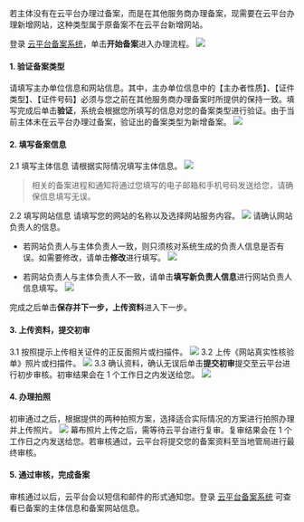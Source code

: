 
若主体没有在云平台办理过备案，而是在其他服务商办理备案，现需要在云平台办理新增网站，这种类型属于原备案不在云平台新增网站。

登录 [云平台备案系统](/product/ba)，单击**开始备案**进入办理流程。
![](http://imgcache.tcecqpoc.fsphere.cn/image/mc.qcloudimg.com/static/img/36b7ba7741e0448a1479bb103240b1bd/1.png)

#### 1. 验证备案类型

请填写主办单位信息和网站信息。其中，主办单位信息中的【主办者性质】、【证件类型】、【证件号码】必须与您之前在其他服务商办理备案时所提供的保持一致。填写完成后单击**验证**，系统会根据您所填写的信息对您的备案类型进行验证。由于当前主体未在云平台办理过备案，验证出的备案类型为新增备案。
![](http://imgcache.tcecqpoc.fsphere.cn/image/mc.qcloudimg.com/static/img/29bc7ddda92d88fd9b3f0cd88266926c/2.png)

#### 2. 填写备案信息

2.1 填写主体信息
请根据实际情况填写主体信息。
![](http://imgcache.tcecqpoc.fsphere.cn/image/mc.qcloudimg.com/static/img/54ac744969733271387ca2825970d983/3.png)
>相关的备案进程和通知将通过您填写的电子邮箱和手机号码发送给您，请确保信息填写无误。

2.2 填写网站信息
请填写您的网站的名称以及选择网站服务内容。
![](http://imgcache.tcecqpoc.fsphere.cn/image/mc.qcloudimg.com/static/img/fcc020f8bb9146bd36e442b9e4791f89/4.png)
请确认网站负责人的信息。
- 若网站负责人与主体负责人一致，则只须核对系统生成的负责人信息是否有误。如需要修改，请单击**修改**进行填写。
![](http://imgcache.tcecqpoc.fsphere.cn/image/mc.qcloudimg.com/static/img/d3132b0a8e6c4787ff12d703b1bf96f7/7.png)

- 若网站负责人与主体负责人不一致，请单击**填写新负责人信息**进行网站负责人信息填写。
![](http://imgcache.tcecqpoc.fsphere.cn/image/mc.qcloudimg.com/static/img/395074c5290dae86c4611ef9f22d4536/5.png)

完成之后单击**保存并下一步，上传资料**进入下一步。

#### 3. 上传资料，提交初审

3.1 按照提示上传相关证件的正反面照片或扫描件。
![](http://imgcache.tcecqpoc.fsphere.cn/image/mc.qcloudimg.com/static/img/f0b8851fa0810c0ec43f82c6d28aed1f/buhuo.jpg)
3.2 上传《网站真实性核验单》照片或扫描件。
![](http://imgcache.tcecqpoc.fsphere.cn/image/mc.qcloudimg.com/static/img/9bf4fbc9db44b9495acdf5dd3baf67a6/buhuo2.jpg)
3.3 确认资料，确认无误后单击**提交初审**提交至云平台进行初步审核。初审结果会在 1 个工作日之内发送给您。
![](http://imgcache.tcecqpoc.fsphere.cn/image/i.imgur.com/WNPefYY.jpg)

#### 4. 办理拍照
初审通过之后，根据提供的两种拍照方案，选择适合实际情况的方案进行拍照办理并上传照片。
![](http://imgcache.tcecqpoc.fsphere.cn/image/mc.qcloudimg.com/static/img/f81b53b6a30adc01a16d9bd1b87eeaa2/7+%281%29.jpg)
幕布照片上传之后，需等待云平台进行复审。复审结果会在 1 个工作日之内发送给您。若审核通过，云平台将提交您的备案资料至当地管局进行最终审核。

#### 5. 通过审核，完成备案

审核通过以后，云平台会以短信和邮件的形式通知您。登录 [云平台备案系统](/product/ba) 可查看已备案的主体信息和备案网站信息。





